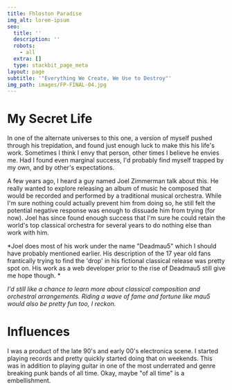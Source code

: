 ```yaml
---
title: Fhloston Paradise
img_alt: lorem-ipsum
seo:
  title: ''
  description: ''
  robots:
    - all
  extra: []
  type: stackbit_page_meta
layout: page
subtitle: '"Everything We Create, We Use to Destroy"'
img_path: images/FP-FINAL-04.jpg
---
```

# My Secret Life

In one of the alternate universes to this one, a version of myself pushed through his trepidation, and found just enough luck to make this his life's work. Sometimes I think I envy that person, other times I believe he envies me. Had I found even marginal success, I'd probably find myself trapped by my own, and by other's expectations. 

A few years ago, I heard a guy named Joel Zimmerman talk about this. He really wanted to explore releasing an album of music he composed that would be recorded and performed by a traditional musical orchestra. While I'm sure nothing could actually prevent him from doing so, he still felt the potential negative response was enough to dissuade him from trying (for now). Joel has since found enough success that I'm sure he could retain the world's top classical orchestra for several years to do nothing else than work with him. 

*Joel does most of his work under the name "Deadmau5" which I should have probably mentioned earlier. His description of the 17 year old fans frantically trying to find the 'drop' in his fictional classical release was pretty spot on. His work as a web developer prior to the rise of Deadmau5 still give me hope though. *

*I'd still like a chance to learn more about classical composition and orchestral arrangements. Riding a wave of fame and fortune like mau5 would also be pretty fun too, I reckon.*

# Influences

I was a product of the late 90's and early 00's electronica scene. I started playing records and pretty quickly started doing that on weekends. This was in addition to playing guitar in one of the most underrated and genre breaking punk bands of all time. Okay, maybe "of all time" is a embellishment. 
